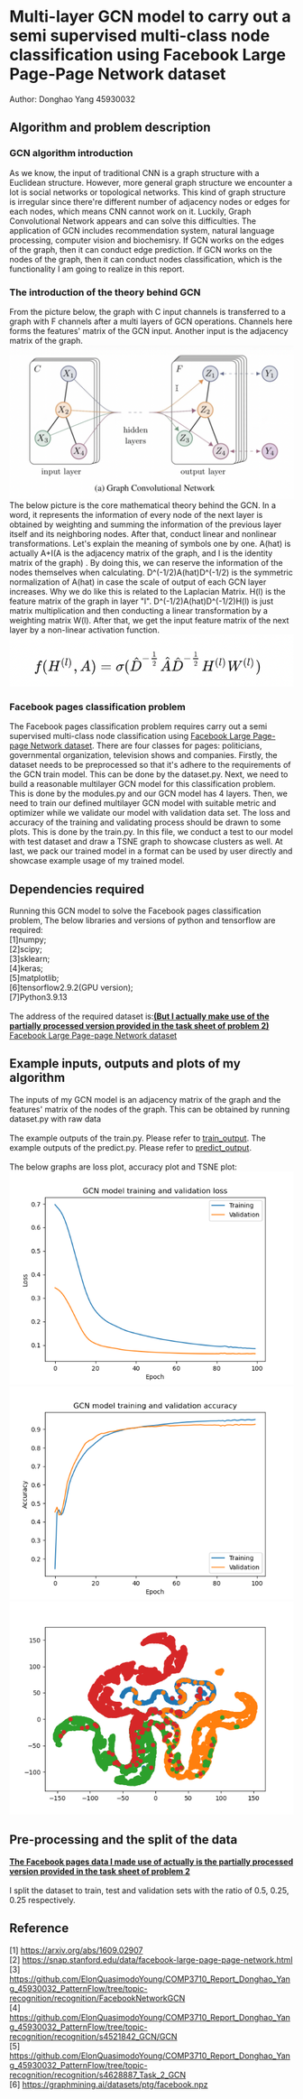 # Multi-layer GCN model to carry out a semi supervised multi-class node classification using Facebook Large Page-Page Network dataset
Author: Donghao Yang 45930032
## Algorithm and problem description
### GCN algorithm introduction
As we know, the input of traditional CNN is a graph structure with a Euclidean structure. However, more general graph structure we encounter a lot is 
social networks or topological networks. This kind of graph structure is irregular since there're different number of adjacency nodes or edges for each 
nodes, which means CNN cannot work on it. Luckily, Graph Convolutional Network appears and can solve this difficulties. The application of GCN includes 
recommendation system, natural language processing, computer vision and biochemisry. If GCN works on the edges of the graph, then it can conduct edge 
prediction. If GCN works on the nodes of the graph, then it can conduct nodes classification, which is the functionality I am going to realize in this 
report.
### The introduction of the theory behind GCN
From the picture below, the graph with C input channels is transferred to a graph with F channels after a multi layers of GCN operations. Channels here 
forms the features' matrix of the GCN input. Another input is the adjacency matrix of the graph.
![GCN layers picture](readMeImage/gcnLayer.png)
The below picture is the core mathematical theory behind the GCN. In a word, it represents the information of every node of the next layer is obtained 
by weighting and summing the information of the previous layer itself and its neighboring nodes. After that, conduct linear and nonlinear transformations. 
Let's explain the meaning of symbols one by one. A(hat) is actually A+I(A is the adjacency matrix of the graph, and I is the identity matrix of the graph) 
. By doing this, we can reserve the information of the nodes themselves when calculating. D^(-1/2)A(hat)D^(-1/2) is the symmetric normalization of A(hat) 
in case the scale of output of each GCN layer increases. Why we do like this is related to the Laplacian Matrix. H(l) is the feature matrix of the graph 
in layer "l". D^(-1/2)A(hat)D^(-1/2)H(l) is just matrix multiplication and then conducting a linear transformation by a weighting matrix W(l). After that, 
we get the input feature matrix of the next layer by a non-linear activation function.
![GCN Equation picture](readMeImage/GCN_equation.png)
### Facebook pages classification problem
The Facebook pages classification problem requires carry out a semi supervised multi-class node classification using [Facebook Large Page-page Network 
dataset](https://snap.stanford.edu/data/facebook-large-page-page-network.html). There are four classes for pages: politicians, governmental organization, 
television shows and companies. Firstly, the dataset needs to be preprocessed so that it's adhere to the requirements of the GCN train model. This can 
be done by the dataset.py. Next, we need to build a reasonable multilayer GCN model for this classification problem. This is done by the modules.py and 
our GCN model has 4 layers. Then, we need to train our defined multilayer GCN model with suitable metric and optimizer while we validate our model with 
validation data set. The loss and accuracy of the training and validating process should be drawn to some plots. This is done by the train.py. In this 
file, we conduct a test to our model with test dataset and draw a TSNE graph to showcase clusters as well. At last, we pack our trained model in a 
format can be used by user directly and showcase example usage of my trained model.
## Dependencies required
Running this GCN model to solve the Facebook pages classification problem, The below libraries and versions of python and tensorflow are required:<br />
[1]numpy;<br />[2]scipy;<br />[3]sklearn;<br />[4]keras;<br />[5]matplotlib;<br />[6]tensorflow2.9.2(GPU version);<br />[7]Python3.9.13 <br /><br />
The address of the required dataset is:[**(But I actually make use of the partially processed version provided in the task sheet of problem 2)**](https://graphmining.ai/datasets/ptg/facebook.npz)
<br />[Facebook Large Page-page Network dataset](https://snap.stanford.edu/data/facebook-large-page-page-network.html)
## Example inputs, outputs and plots of my algorithm
The inputs of my GCN model is an adjacency matrix of the graph and the features' matrix of the nodes of the graph. This can be obtained by running
dataset.py with raw data<br /><br />
The example outputs of the train.py. Please refer to [train_output](./train_output). The example outputs of the predict.py. Please refer to 
[predict_output](./predict_output).<br /><br />
The below graphs are loss plot, accuracy plot and TSNE plot:![loss_plot](./GCN_model_training_and_validation_loss.png)
![accuracy_plot](./GCN_model_training_and_validation_accuracy.png)![TSNE_plot](./TSNE_embedding_plot.png)
## Pre-processing and the split of the data
[**The Facebook pages data I made use of actually is the partially processed version provided in the task sheet of problem 2**](https://graphmining.ai/datasets/ptg/facebook.npz)
<br /><br /> I split the dataset to train, test and validation sets with the ratio of 0.5, 0.25, 0.25 respectively.
## Reference
[1] https://arxiv.org/abs/1609.02907 <br />
[2] https://snap.stanford.edu/data/facebook-large-page-page-network.html <br />
[3] https://github.com/ElonQuasimodoYoung/COMP3710_Report_Donghao_Yang_45930032_PatternFlow/tree/topic-recognition/recognition/FacebookNetworkGCN <br />
[4] https://github.com/ElonQuasimodoYoung/COMP3710_Report_Donghao_Yang_45930032_PatternFlow/tree/topic-recognition/recognition/s4521842_GCN/GCN <br />
[5] https://github.com/ElonQuasimodoYoung/COMP3710_Report_Donghao_Yang_45930032_PatternFlow/tree/topic-recognition/recognition/s4628887_Task_2_GCN <br />
[6] https://graphmining.ai/datasets/ptg/facebook.npz <br />

